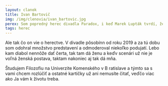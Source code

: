 ```yaml
---
layout: clanok
title: Ivan Bartovič
img: /img/clenovia/ivan_bartovic.jpg
perex: Som popredný herec divadla Paradox, i keď Marek Lupták tvrdí, že to nie je pravda.
tags: herec
---
```


Ale tak čo on vie o herectve. V divadle pôsobínn od roku 2019 a za tú dobu som odohral množstvo predstavení a odmoderoval niekoľko podujatí. Lebo kam diabol nennôže dať čerta, tak tam dá ženu a keďv scenári už nie je voľná ženská postava, taktam nakoniec aj tak dá mňa.

Študujem Filozofiu na Univerzite Komenského v B ratislave a týmto sa s vami chcem rozlúčiť a ostatné kartičky už ani nemusíte čitať, veďčo viac ako Ja vám k životu treba. 